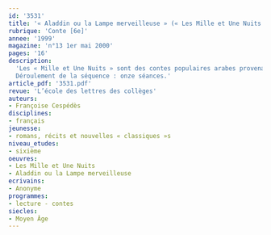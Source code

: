 ```yaml
---
id: '3531'
title: '« Aladdin ou la Lampe merveilleuse » (« Les Mille et Une Nuits »)'
rubrique: 'Conte [6e]'
annee: '1999'
magazine: 'n°13 1er mai 2000'
pages: '16'
description: 
  'Les « Mille et Une Nuits » sont des contes populaires arabes provenant chronologiquement de Perse, de Bagdad et d’Égypte. D’abord transmis oralement, ils auraient été retranscrits entre les 8e et XIIe siècles. C’est Antoine Galland (1646-1717), un bibliothécaire français devenu lecteur du roi et professeur d’arabe, qui les a découverts et traduits. Parmi les plus connus de ces contes, cette étude choisit de faire lire « Aladdin ou la Lampe merveilleuse », dont l’évolution du récit et des personnages répond bien aux attentes d’élèves de sixième. La variété des situations, la présence d’éléments magiques et de personnages « bons » et « méchants » devraient favoriser le plaisir de la lecture et le travail proposé dans la séquence. Par ailleurs, l’intérêt de ce texte consiste en ce qu’il a, comme la fable, un but moralisateur.
  Déroulement de la séquence : onze séances.'
article_pdf: '3531.pdf'
revue: 'L’école des lettres des collèges'
auteurs:
- Françoise Cespédès
disciplines:
- français
jeunesse:
- romans, récits et nouvelles « classiques »s
niveau_etudes:
- sixième
oeuvres:
- Les Mille et Une Nuits
- Aladdin ou la Lampe merveilleuse
ecrivains:
- Anonyme
programmes:
- lecture - contes
siecles:
- Moyen Âge
---
```

